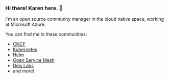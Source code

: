 ### Hi there! Karen here. 👋

I'm an open source community manager in the cloud native space, working at Microsoft Azure. 

You can find me in these communities:

- [CNCF](https://github.com/cncf)
- [Kubernetes](https://github.com/kubernetes/kubernetes)
- [Helm](https://github.com/helm/helm)
- [Open Service Mesh](https://github.com/openservicemesh/osm)
- [Deis Labs](https://deislabs.io/)
- and more!


<!--
**karenhchu/karenhchu** is a ✨ _special_ ✨ repository because its `README.md` (this file) appears on your GitHub profile.

Here are some ideas to get you started:

Hi there! I'm Karen. 

- 🔭 I’m currently working on ...
- 💬 Ask me about ...
- 📫 How to reach me: ...
- 😄 Pronouns: ...
- ⚡ Fun fact: ...
- 🌱 I’m currently learning ...
- 👯 I’m looking to collaborate on ...
- 🤔 I’m looking for help with ...
- 💬 Ask me about ...
- 📫 How to reach me: ...
- 😄 Pronouns: ...
- ⚡ Fun fact: ...
-->
